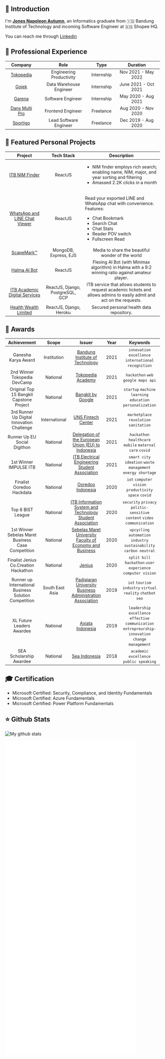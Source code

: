 ## 🐬 Introduction

I'm [**Jones Napoleon Autumn**](https://jonesnapoleon.com/), an Informatics graduate from 🇮🇩 Bandung Institute of Technology and incoming Software Engineer at 🇸🇬 Shopee HQ.

You can reach me through [Linkedin](https://www.linkedin.com/in/jonesnapoleon/)

## 💼 Professional Experience

|                             Company                              |           Role           |    Type    |       Duration       |
| :--------------------------------------------------------------: | :----------------------: | :--------: | :------------------: |
|          [Tokopedia](https://www.tokopedia.com/about/)           | Engineering Productivity | Internship | Nov 2021 - May 2022  |
|           [Gojek](https://www.gojek.com/en-id/about/)            | Data Warehouse Engineer  | Internship | June 2021 - Oct 2021 |
|               [Garena](https://www.garena.co.id/)                |    Software Engineer     | Internship | May 2020 - Aug 2021  |
|           [Dans Multi Pro](https://dansmultipro.com/)            |    Frontend Engineer     | Freelance  | Aug 2020 - Nov 2020  |
| [Sportigo](https://www.linkedin.com/company/sportigo-indonesia/) |  Lead Software Engineer  | Freelance  | Dec 2019 - Aug 2020  |

## 🌱 Featured Personal Projects

|                                         Project                                          |            Tech Stack            |                                                                                                                                                                                               Description                                                                                                                                                                                                |
| :--------------------------------------------------------------------------------------: | :------------------------------: | :------------------------------------------------------------------------------------------------------------------------------------------------------------------------------------------------------------------------------------------------------------------------------------------------------------------------------------------------------------------------------------------------------: |
|                  [ITB NIM Finder](https://jonesnapoleon.com/nimfinder)                   |             ReactJS              |                                                                                                   <ul><li style='text-align: left'>NIM finder employs rich search; enabling name, NIM, major, and year sorting and filtering</li><li style='text-align: left'>Amassed 2.2K clicks in a month</li></ul>                                                                                                   |
| [WhatsApp and LINE Chat Viewer](https://jonesnapoleon.com/projects/chat-viewer/whatsapp) |             ReactJS              | <p><div style='text-align: left'>Read your exported LINE and WhatsApp chat with convenience.</div><div style='text-align: left'>Features:</div><ul><li style='text-align: left'>Chat Bookmark</li><li style='text-align: left'>Search Chat</li><li style='text-align: left'>Chat Stats</li><li style='text-align: left'>Reader POV switch</li><li style='text-align: left'>Fullscreen Read</li></ul></p> |
|                      [ScapeMark™](https://scapemark.herokuapp.com/)                      |      MongoDB, Express, EJS       |                                                                                                                                                                             Media to share the beautiful wonder of the world                                                                                                                                                                             |
|                       [Halma AI Bot](https://halmaaibot.web.app/)                        |             ReactJS              |                                                                                                                                                    Flexing AI Bot (with Minimax algorithm) in Halma with a 9:2 winning ratio against amateur player.                                                                                                                                                     |
|            [ITB Academic Digital Services](https://layanan.jonesnapoleon.com)            | ReactJS, Django, PostgreSQL, GCP |                                                                                                                                         ITB service that allows students to request academic tickets and allows admins to easily admit and act on the requests.                                                                                                                                          |
|            [Health Wealth Limited](https://healthwealthlimited.netlify.app/)             |     ReactJS, Django, Heroku      |                                                                                                                                                                                 Secured personal health data repository.                                                                                                                                                                                 |

## 🥇 Awards

|                      Achievement                      |      Scope      |                                                              Issuer                                                              | Year |                                             Keywords                                              |
| :---------------------------------------------------: | :-------------: | :------------------------------------------------------------------------------------------------------------------------------: | :--: | :-----------------------------------------------------------------------------------------------: |
|                  Ganesha Karya Award                  |   Institution   |                                      [Bandung Institute of Technology](https://itb.ac.id/)                                       | 2021 |                        `innovation excellence` `international recognition`                        |
|             2nd Winner Tokopedia DevCamp              |    National     |                               [Tokopedia Academy](https://academy.tokopedia.com/events/dev-camp/)                                | 2021 |                                `hackathon` `web` `google maps api`                                |
|       Original Top 15 Bangkit Capstone Project        |    National     |                                   [Bangkit by Google](https://grow.google/intl/id_id/bangkit/)                                   | 2021 |                    `startup` `machine learning` `education` `personalization`                     |
|      3rd Runner Up Digital Innovation Challenge       |  International  |                                [UNS Fintech Center](https://fintechcenter.uns.ac.id/en/home-en/)                                 | 2021 |                              `marketplace` `revolution` `sanitation`                              |
|             Runner Up EU Social Digithon              |    National     | [Delegation of the European Union (EU) to Indonesia](https://eeas.europa.eu/delegations/fiji/104635/eu-social-digithon-2021_ru/) | 2021 |                     `hackathon` `healthcare` `mobile` `maternal care` `covid`                     |
|                1st Winner IMPULSE ITB                 |    National     |                 [ITB Electrical Engineering Student Association](https://www.linkedin.com/company/impulse-itb/)                  | 2021 |                   `smart city` `ideation` `waste management` `energy shortage`                    |
|               Finalist Ooredoo Hackdata               |    National     |                              [Ooredoo Indonesia](https://www.hackathon.lime-innovation.id/hackdata)                              | 2020 |                       `iot` `computer vision` `productivity space` `covid`                        |
|                   Top 8 BIST League                   |    National     |            [ITB Information System and Technology Student Association](https://www.linkedin.com/company/assists-itb/)            | 2020 |              `security` `privacy` `politic-sensitive content` `video communication`               |
|  1st Winner Sebelas Maret Business Case Competition   |    National     |             [Sebelas Maret University Faculty of Economy and Business](https://uns.ac.id/en/economics-and-business/)             | 2020 |                `upcycling` `automation` `industry sustainability` `carbon neutral`                |
|         Finalist Jenius Co.Creation Hackathon         |    National     |                                                [Jenius](https://www.cocreate.id/)                                                | 2020 |                   `split bill` `hackathon` `user experience` `computer vision`                    |
| Runner up International Business Solution Competition | South East Asia |                     [Padjajaran University Business Administration Association](https://www.ibscunpad.com/)                      | 2019 |                    `iot` `tourism industry` `virtual reality` `chatbot` `seo`                     |
|               XL Future Leaders Awardee               |    National     |                                         [Axiata Indonesia](https://xlfutureleaders.com/)                                         | 2019 | `leadership excellence` `effective communication` `entrepreurship-innovation` `change management` |
|                SEA Scholarship Awardee                |    National     |                                         [Sea Indonesia](https://idscholarships.sea.com/)                                         | 2018 |                              `academic excellence` `public speaking`                              |

## 🎓 Certification

- Microsoft Certified: Security, Compliance, and Identity Fundamentals
- Microsoft Certified: Azure Fundamentals
- Microsoft Certified: Power Platform Fundamentals

## ⭐ Github Stats

![My github stats](https://github-readme-stats.vercel.app/api?username=jonesnapoleon&count_private=true&show_icons=true)

![Metrics](/github-metrics.svg)
